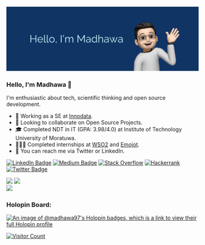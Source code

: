 [![Madhawa's GitHub Banner](./assets/banner.png)](https://www.linkedin.com/in/madhawamm/)

### Hello, I'm Madhawa 👋

I'm enthusiastic about tech, scientific thinking and open source development.

- 💼 Working as a SE at [Innodata](https://innodata.com/).
- 👯 Looking to collaborate on Open Source Projects.
- 🎓 Completed NDT in IT (GPA: 3.98/4.0) at Institute of Technology University of Moratuwa.
- 👨🏻‍💻 Completed internships at [WSO2](https://wso2.com/) and [Emojot](https://emojot.com/).
- 💬 You can reach me via Twitter or LinkedIn.

[![LinkedIn Badge](https://img.shields.io/badge/LinkedIn-0077B5?style=for-the-badge&logo=linkedin&logoColor=white)](https://www.linkedin.com/in/madhawa97/)
[![Medium Badge](https://img.shields.io/badge/Medium-12100E?style=for-the-badge&logo=medium&logoColor=white)](https://medium.com/@madhawa97)
[![Stack Overflow](https://img.shields.io/badge/-Stackoverflow-FE7A16?style=for-the-badge&logo=stack-overflow&logoColor=white)](https://stackoverflow.com/users/10317115/madhawa-monarawila)
[![Hackerrank](https://img.shields.io/badge/-Hackerrank-2EC866?style=for-the-badge&logo=HackerRank&logoColor=white)](https://www.hackerrank.com/MadhawaMonara)
[![Twitter Badge](https://img.shields.io/badge/Twitter-1DA1F2?style=for-the-badge&logo=twitter&logoColor=white)](https://twitter.com/MadhawaMonara)

<div>
  <img height="225" src="https://github-readme-stats.vercel.app/api?username=madhawa97&show_icons=true&theme=nord&include_all_commits=true&count_private=true"/>
  <img height="225" src="https://github-readme-stats.vercel.app/api/top-langs/?username=madhawa97&theme=nord&hide=jupyter%20notebook,hack"/></br>
  <img height="225" src="https://streak-stats.demolab.com?user=madhawa97&theme=nord&mode=weekly"/>
</div>

<h3 align="left">Holopin Board:</h3>

[![An image of @madhawa97's Holopin badges, which is a link to view their full Holopin profile](https://holopin.me/madhawa97)](https://holopin.io/@madhawa97)


[![Visitor Count](https://komarev.com/ghpvc/?username=madhawa97&style=for-the-badge&color=blueviolet)]()

